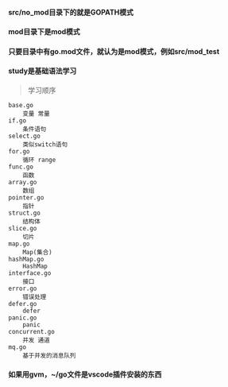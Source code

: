#### src/no_mod目录下的就是GOPATH模式

#### mod目录下是mod模式

#### 只要目录中有go.mod文件，就认为是mod模式，例如src/mod_test

#### study是基础语法学习
>学习顺序
```
base.go
    变量 常量
if.go
    条件语句
select.go
    类似switch语句
for.go
    循环 range
func.go
    函数
array.go 
    数组
pointer.go
    指针
struct.go
    结构体
slice.go
    切片
map.go
    Map(集合)
hashMap.go
    HashMap
interface.go
    接口
error.go
    错误处理
defer.go
    defer
panic.go
    panic
concurrent.go
    并发 通道
mq.go   
    基于并发的消息队列
```
#### 如果用gvm，~/go文件是vscode插件安装的东西